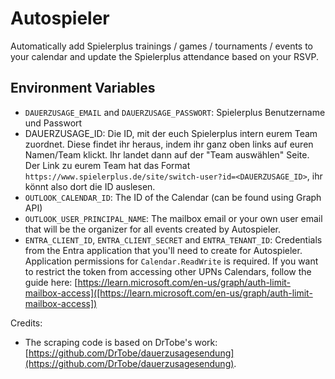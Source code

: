 # Autospieler

Automatically add Spielerplus trainings / games / tournaments / events to your calendar and update the Spielerplus attendance based on your RSVP. 

## Environment Variables

- `DAUERZUSAGE_EMAIL` and `DAUERZUSAGE_PASSWORT`: Spielerplus Benutzername und Passwort
- DAUERZUSAGE_ID: Die ID, mit der euch Spielerplus intern eurem Team zuordnet. Diese findet ihr heraus, indem ihr ganz oben links auf euren Namen/Team klickt. Ihr landet dann auf der "Team auswählen" Seite. Der Link zu eurem Team hat das Format `https://www.spielerplus.de/site/switch-user?id=<DAUERZUSAGE_ID>`, ihr könnt also dort die ID auslesen.
- `OUTLOOK_CALENDAR_ID`: The ID of the Calendar (can be found using Graph API)
- `OUTLOOK_USER_PRINCIPAL_NAME`: The mailbox email or your own user email that will be the organizer for all events created by Autospieler.
- `ENTRA_CLIENT_ID`, `ENTRA_CLIENT_SECRET` and `ENTRA_TENANT_ID`: Credentials from the Entra application that you'll need to create for Autospieler. Application permissions for `Calendar.ReadWrite` is required. If you want to restrict the token from accessing other UPNs Calendars, follow the guide here: [https://learn.microsoft.com/en-us/graph/auth-limit-mailbox-access]([https://learn.microsoft.com/en-us/graph/auth-limit-mailbox-access])

Credits:

- The scraping code is based on DrTobe's work: [https://github.com/DrTobe/dauerzusagesendung](https://github.com/DrTobe/dauerzusagesendung).
